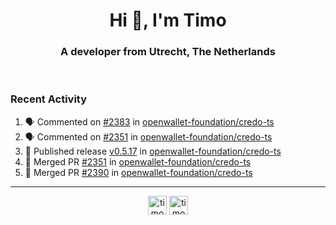 <h1 align="center">Hi 👋, I'm Timo</h1>
<h3 align="center">A developer from Utrecht, The Netherlands</h3>
<br/>
<!-- https://github.com/rahuldkjain/github-profile-readme-generator --!>

<!--  <p align="left"><img src="https://github-readme-stats.vercel.app/api?username=timoglastra&show_icons=true&count_private=true&" alt="timoglastra" /></p> --!>

<!--
Github language stats
<p align="left"><img src="https://github-readme-stats.vercel.app/api/top-langs/?username=timoglastra&layout=compact" alt="timoglastra" /><p>
-->

<!-- Codestats language stats -->
<!-- <p align="left"><img src="https://codestats-readme.vercel.app/api/top-langs/?username=timoglastra&layout=compact&language_count=12" alt="timoglastra" /><p>    --!>
  
<h3>Recent Activity</h3>

<!--START_SECTION:activity-->
1. 🗣 Commented on [#2383](https://github.com/openwallet-foundation/credo-ts/issues/2383#issuecomment-3246011344) in [openwallet-foundation/credo-ts](https://github.com/openwallet-foundation/credo-ts)
2. 🗣 Commented on [#2351](https://github.com/openwallet-foundation/credo-ts/pull/2351#issuecomment-3244929951) in [openwallet-foundation/credo-ts](https://github.com/openwallet-foundation/credo-ts)
3. 🚀 Published release [v0.5.17](https://github.com/openwallet-foundation/credo-ts/releases/tag/v0.5.17) in [openwallet-foundation/credo-ts](https://github.com/openwallet-foundation/credo-ts)
4. 🎉 Merged PR [#2351](https://github.com/openwallet-foundation/credo-ts/pull/2351) in [openwallet-foundation/credo-ts](https://github.com/openwallet-foundation/credo-ts)
5. 🎉 Merged PR [#2390](https://github.com/openwallet-foundation/credo-ts/pull/2390) in [openwallet-foundation/credo-ts](https://github.com/openwallet-foundation/credo-ts)
<!--END_SECTION:activity-->

---

<p align="center">
<a href="https://twitter.com/timoglastra" target="blank"><img align="center" src="https://cdn.jsdelivr.net/npm/simple-icons@3.0.1/icons/twitter.svg" alt="timoglastra" height="30" width="30" /></a>
<a href="https://linkedin.com/in/timoglastra" target="blank"><img align="center" src="https://cdn.jsdelivr.net/npm/simple-icons@3.0.1/icons/linkedin.svg" alt="timoglastra" height="30" width="30" /></a>
</p>



